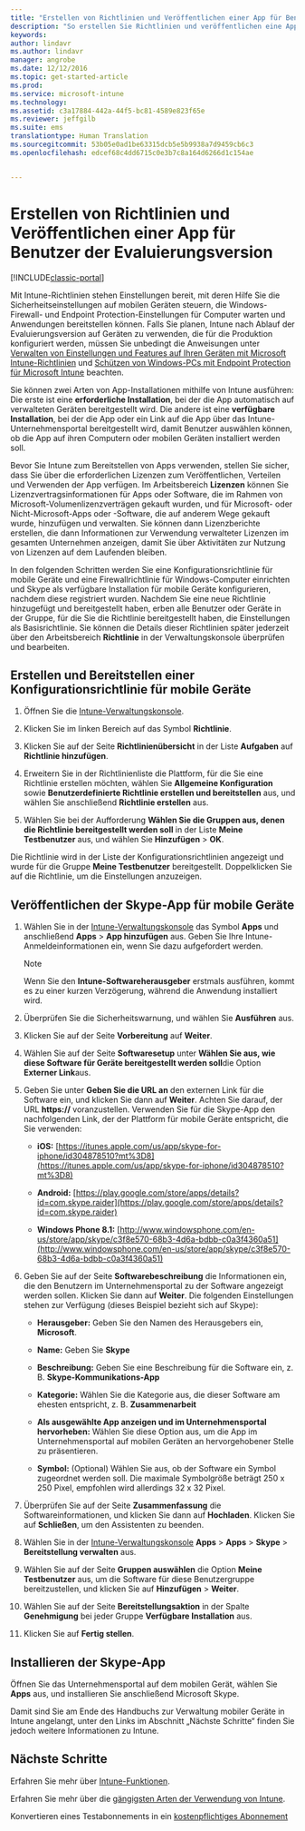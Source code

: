 ```yaml
---
title: "Erstellen von Richtlinien und Veröffentlichen einer App für Benutzer | Microsoft-Dokumentation"
description: "So erstellen Sie Richtlinien und veröffentlichen eine App, wenn Sie sich für eine kostenlose 30-tägige Evaluierungsversion von Intune registrieren."
keywords: 
author: lindavr
ms.author: lindavr
manager: angrobe
ms.date: 12/12/2016
ms.topic: get-started-article
ms.prod: 
ms.service: microsoft-intune
ms.technology: 
ms.assetid: c3a17884-442a-44f5-bc81-4589e823f65e
ms.reviewer: jeffgilb
ms.suite: ems
translationtype: Human Translation
ms.sourcegitcommit: 53b05e0ad1be63315dcb5e5b9938a7d9459cb6c3
ms.openlocfilehash: edcef68c4dd6715c0e3b7c8a164d6266d1c154ae


---
```



# <a name="create-policies-and-publish-an-app-to-evaluation-users"></a>Erstellen von Richtlinien und Veröffentlichen einer App für Benutzer der Evaluierungsversion

[!INCLUDE[classic-portal](../includes/classic-portal.md)]

Mit Intune-Richtlinien stehen Einstellungen bereit, mit deren Hilfe Sie die Sicherheitseinstellungen auf mobilen Geräten steuern, die Windows-Firewall- und Endpoint Protection-Einstellungen für Computer warten und Anwendungen bereitstellen können. Falls Sie planen, Intune nach Ablauf der Evaluierungsversion auf Geräten zu verwenden, die für die Produktion konfiguriert werden, müssen Sie unbedingt die Anweisungen unter [Verwalten von Einstellungen und Features auf Ihren Geräten mit Microsoft Intune-Richtlinien](/intune/deploy-use/manage-settings-and-features-on-your-devices-with-microsoft-intune-policies) und [Schützen von Windows-PCs mit Endpoint Protection für Microsoft Intune](/intune/deploy-use/help-secure-windows-pcs-with-endpoint-protection-for-microsoft-intune) beachten.

Sie können zwei Arten von App-Installationen mithilfe von Intune ausführen: Die erste ist eine **erforderliche Installation**, bei der die App automatisch auf verwalteten Geräten bereitgestellt wird. Die andere ist eine **verfügbare Installation**, bei der die App oder ein Link auf die App über das Intune-Unternehmensportal bereitgestellt wird, damit Benutzer auswählen können, ob die App auf ihren Computern oder mobilen Geräten installiert werden soll.

Bevor Sie Intune zum Bereitstellen von Apps verwenden, stellen Sie sicher, dass Sie über die erforderlichen Lizenzen zum Veröffentlichen, Verteilen und Verwenden der App verfügen. Im Arbeitsbereich **Lizenzen** können Sie Lizenzvertragsinformationen für Apps oder Software, die im Rahmen von Microsoft-Volumenlizenzverträgen gekauft wurden, und für Microsoft- oder Nicht-Microsoft-Apps oder -Software, die auf anderem Wege gekauft wurde, hinzufügen und verwalten. Sie können dann Lizenzberichte erstellen, die dann Informationen zur Verwendung verwalteter Lizenzen im gesamten Unternehmen anzeigen, damit Sie über Aktivitäten zur Nutzung von Lizenzen auf dem Laufenden bleiben.

In den folgenden Schritten werden Sie eine Konfigurationsrichtlinie für mobile Geräte und eine Firewallrichtlinie für Windows-Computer einrichten und Skype als verfügbare Installation für mobile Geräte konfigurieren, nachdem diese registriert wurden. Nachdem Sie eine neue Richtlinie hinzugefügt und bereitgestellt haben, erben alle Benutzer oder Geräte in der Gruppe, für die Sie die Richtlinie bereitgestellt haben, die Einstellungen als Basisrichtlinie. Sie können die Details dieser Richtlinien später jederzeit über den Arbeitsbereich **Richtlinie** in der Verwaltungskonsole überprüfen und bearbeiten.

## <a name="create-and-deploy-a-mobile-device-configuration-policy"></a>Erstellen und Bereitstellen einer Konfigurationsrichtlinie für mobile Geräte

1.  Öffnen Sie die [Intune-Verwaltungskonsole](https://manage.microsoft.com/).

2.  Klicken Sie im linken Bereich auf das Symbol **Richtlinie**.

3.  Klicken Sie auf der Seite **Richtlinienübersicht** in der Liste **Aufgaben** auf **Richtlinie hinzufügen**.

4.  Erweitern Sie in der Richtlinienliste die Plattform, für die Sie eine Richtlinie erstellen möchten, wählen Sie **Allgemeine Konfiguration** sowie **Benutzerdefinierte Richtlinie erstellen und bereitstellen** aus, und wählen Sie anschließend **Richtlinie erstellen** aus.

5.  Wählen Sie bei der Aufforderung **Wählen Sie die Gruppen aus, denen die Richtlinie bereitgestellt werden soll** in der Liste **Meine Testbenutzer** aus, und wählen Sie **Hinzufügen** &gt; **OK**.

Die Richtlinie wird in der Liste der Konfigurationsrichtlinien angezeigt und wurde für die Gruppe **Meine Testbenutzer** bereitgestellt. Doppelklicken Sie auf die Richtlinie, um die Einstellungen anzuzeigen.

## <a name="publish-the-skype-app-for-mobile-devices"></a>Veröffentlichen der Skype-App für mobile Geräte

1.  Wählen Sie in der [Intune-Verwaltungskonsole](https://manage.microsoft.com/) das Symbol **Apps** und anschließend **Apps** &gt; **App hinzufügen** aus. Geben Sie Ihre Intune-Anmeldeinformationen ein, wenn Sie dazu aufgefordert werden.

    > [!NOTE]
    > Wenn Sie den **Intune-Softwareherausgeber** erstmals ausführen, kommt es zu einer kurzen Verzögerung, während die Anwendung installiert wird.

2.  Überprüfen Sie die Sicherheitswarnung, und wählen Sie **Ausführen** aus.

3.  Klicken Sie auf der Seite **Vorbereitung** auf **Weiter**.

4.  Wählen Sie auf der Seite **Softwaresetup** unter **Wählen Sie aus, wie diese Software für Geräte bereitgestellt werden soll**die Option **Externer Link**aus.

5.  Geben Sie unter **Geben Sie die URL an** den externen Link für die Software ein, und klicken Sie dann auf **Weiter**. Achten Sie darauf, der URL **https://** voranzustellen. Verwenden Sie für die Skype-App den nachfolgenden Link, der der Plattform für mobile Geräte entspricht, die Sie verwenden:

    -   **iOS:** [https://itunes.apple.com/us/app/skype-for-iphone/id304878510?mt%3D8](https://itunes.apple.com/us/app/skype-for-iphone/id304878510?mt%3D8)

    -   **Android:** [https://play.google.com/store/apps/details?id=com.skype.raider](https://play.google.com/store/apps/details?id=com.skype.raider)

    -   **Windows Phone 8.1:** [http://www.windowsphone.com/en-us/store/app/skype/c3f8e570-68b3-4d6a-bdbb-c0a3f4360a51](http://www.windowsphone.com/en-us/store/app/skype/c3f8e570-68b3-4d6a-bdbb-c0a3f4360a51)

6.  Geben Sie auf der Seite **Softwarebeschreibung** die Informationen ein, die den Benutzern im Unternehmensportal zu der Software angezeigt werden sollen. Klicken Sie dann auf **Weiter**. Die folgenden Einstellungen stehen zur Verfügung (dieses Beispiel bezieht sich auf Skype):

    -   **Herausgeber:** Geben Sie den Namen des Herausgebers ein, **Microsoft**.

    -   **Name:** Geben Sie **Skype**

    -   **Beschreibung:** Geben Sie eine Beschreibung für die Software ein, z. B. **Skype-Kommunikations-App**

    -   **Kategorie:** Wählen Sie die Kategorie aus, die dieser Software am ehesten entspricht, z. B. **Zusammenarbeit**

    -   **Als ausgewählte App anzeigen und im Unternehmensportal hervorheben:** Wählen Sie diese Option aus, um die App im Unternehmensportal auf mobilen Geräten an hervorgehobener Stelle zu präsentieren.

    -   **Symbol:** (Optional) Wählen Sie aus, ob der Software ein Symbol zugeordnet werden soll. Die maximale Symbolgröße beträgt 250 x 250 Pixel, empfohlen wird allerdings 32 x 32 Pixel.

7.  Überprüfen Sie auf der Seite **Zusammenfassung** die Softwareinformationen, und klicken Sie dann auf **Hochladen**. Klicken Sie auf **Schließen**, um den Assistenten zu beenden.

8.  Wählen Sie in der [Intune-Verwaltungskonsole](https://manage.microsoft.com/) **Apps** &gt; **Apps** &gt; **Skype** &gt; **Bereitstellung verwalten** aus.

9. Wählen Sie auf der Seite **Gruppen auswählen** die Option **Meine Testbenutzer** aus, um die Software für diese Benutzergruppe bereitzustellen, und klicken Sie auf **Hinzufügen** &gt; **Weiter**.

10. Wählen Sie auf der Seite **Bereitstellungsaktion** in der Spalte **Genehmigung** bei jeder Gruppe **Verfügbare Installation** aus.

11. Klicken Sie auf **Fertig stellen**.

## <a name="install-the-skype-app"></a>Installieren der Skype-App
Öffnen Sie das Unternehmensportal auf dem mobilen Gerät, wählen Sie **Apps** aus, und installieren Sie anschließend Microsoft Skype.

Damit sind Sie am Ende des Handbuchs zur Verwaltung mobiler Geräte in Intune angelangt, unter den Links im Abschnitt „Nächste Schritte“ finden Sie jedoch weitere Informationen zu Intune.
## <a name="next-steps"></a>Nächste Schritte
Erfahren Sie mehr über [Intune-Funktionen](get-started-with-a-30-day-trial-of-microsoft-intune-step-6.md).

Erfahren Sie mehr über die [gängigsten Arten der Verwendung von Intune](common-ways-to-use-intune.md).

Konvertieren eines Testabonnements in ein [kostenpflichtiges Abonnement](get-started-with-a-30-day-trial-of-microsoft-intune-step-7.md)



<!--HONumber=Dec16_HO2-->


